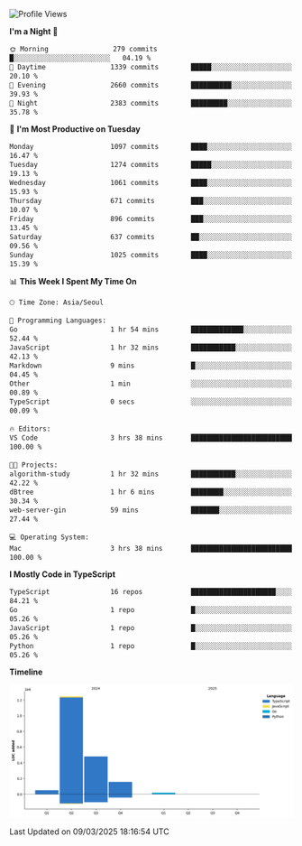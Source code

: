<!--START_SECTION:waka-->
![Profile Views](http://img.shields.io/badge/Profile%20Views-44-blue)

**I'm a Night 🦉** 

```text
🌞 Morning                279 commits         █░░░░░░░░░░░░░░░░░░░░░░░░   04.19 % 
🌆 Daytime                1339 commits        █████░░░░░░░░░░░░░░░░░░░░   20.10 % 
🌃 Evening                2660 commits        ██████████░░░░░░░░░░░░░░░   39.93 % 
🌙 Night                  2383 commits        █████████░░░░░░░░░░░░░░░░   35.78 % 
```
📅 **I'm Most Productive on Tuesday** 

```text
Monday                   1097 commits        ████░░░░░░░░░░░░░░░░░░░░░   16.47 % 
Tuesday                  1274 commits        █████░░░░░░░░░░░░░░░░░░░░   19.13 % 
Wednesday                1061 commits        ████░░░░░░░░░░░░░░░░░░░░░   15.93 % 
Thursday                 671 commits         ███░░░░░░░░░░░░░░░░░░░░░░   10.07 % 
Friday                   896 commits         ███░░░░░░░░░░░░░░░░░░░░░░   13.45 % 
Saturday                 637 commits         ██░░░░░░░░░░░░░░░░░░░░░░░   09.56 % 
Sunday                   1025 commits        ████░░░░░░░░░░░░░░░░░░░░░   15.39 % 
```


📊 **This Week I Spent My Time On** 

```text
🕑︎ Time Zone: Asia/Seoul

💬 Programming Languages: 
Go                       1 hr 54 mins        █████████████░░░░░░░░░░░░   52.44 % 
JavaScript               1 hr 32 mins        ███████████░░░░░░░░░░░░░░   42.13 % 
Markdown                 9 mins              █░░░░░░░░░░░░░░░░░░░░░░░░   04.45 % 
Other                    1 min               ░░░░░░░░░░░░░░░░░░░░░░░░░   00.89 % 
TypeScript               0 secs              ░░░░░░░░░░░░░░░░░░░░░░░░░   00.09 % 

🔥 Editors: 
VS Code                  3 hrs 38 mins       █████████████████████████   100.00 % 

🐱‍💻 Projects: 
algorithm-study          1 hr 32 mins        ███████████░░░░░░░░░░░░░░   42.22 % 
dBtree                   1 hr 6 mins         ████████░░░░░░░░░░░░░░░░░   30.34 % 
web-server-gin           59 mins             ███████░░░░░░░░░░░░░░░░░░   27.44 % 

💻 Operating System: 
Mac                      3 hrs 38 mins       █████████████████████████   100.00 % 
```

**I Mostly Code in TypeScript** 

```text
TypeScript               16 repos            █████████████████████░░░░   84.21 % 
Go                       1 repo              █░░░░░░░░░░░░░░░░░░░░░░░░   05.26 % 
JavaScript               1 repo              █░░░░░░░░░░░░░░░░░░░░░░░░   05.26 % 
Python                   1 repo              █░░░░░░░░░░░░░░░░░░░░░░░░   05.26 % 
```



**Timeline**

![Lines of Code chart](https://raw.githubusercontent.com/piper-hyowon/piper-hyowon/main/assets/bar_graph.png)


 Last Updated on 09/03/2025 18:16:54 UTC
<!--END_SECTION:waka-->
